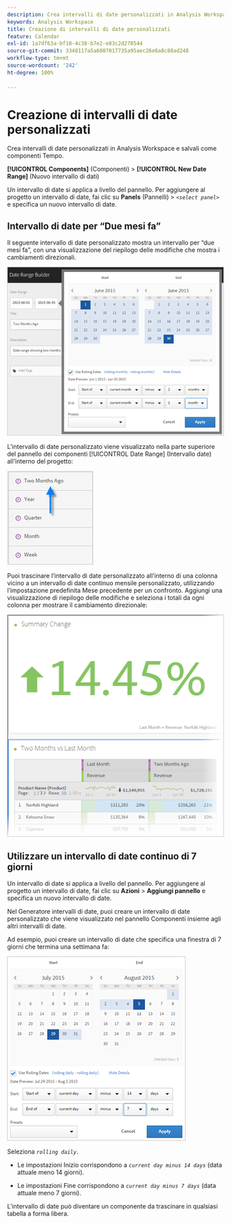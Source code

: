 ```yaml
---
description: Crea intervalli di date personalizzati in Analysis Workspace e salvali come componenti Tempo.
keywords: Analysis Workspace
title: Creazione di intervalli di date personalizzati
feature: Calendar
exl-id: 1a7df63a-bf18-4c38-b7e2-e83c2d278544
source-git-commit: 3348117a5a6007017735a95aec26e6a8c88ad248
workflow-type: tm+mt
source-wordcount: '242'
ht-degree: 100%

---
```


# Creazione di intervalli di date personalizzati

Crea intervalli di date personalizzati in Analysis Workspace e salvali come componenti Tempo.

**[!UICONTROL Components]** (Componenti) > **[!UICONTROL New Date Range]** (Nuovo intervallo di dati)

Un intervallo di date si applica a livello del pannello. Per aggiungere al progetto un intervallo di date, fai clic su **Panels** (Pannelli) > *`<select panel>`* e specifica un nuovo intervallo di date.

## Intervallo di date per “Due mesi fa” 

Il seguente intervallo di date personalizzato mostra un intervallo per “due mesi fa”, con una visualizzazione del riepilogo delle modifiche che mostra i cambiamenti direzionali.

![](assets/date-range-two-months-ago.png)

L’intervallo di date personalizzato viene visualizzato nella parte superiore del pannello dei componenti [!UICONTROL Date Range] (Intervallo date) all’interno del progetto:

![](assets/date-range-panel-two-months-ago.png)

Puoi trascinare l’intervallo di date personalizzato all’interno di una colonna vicino a un intervallo di date continuo mensile personalizzato, utilizzando l’impostazione predefinita Mese precedente per un confronto. Aggiungi una visualizzazione di riepilogo delle modifiche e seleziona i totali da ogni colonna per mostrare il cambiamento direzionale:

![](assets/date-range-two-months-table.png)

## Utilizzare un intervallo di date continuo di 7 giorni

Un intervallo di date si applica a livello del pannello. Per aggiungere al progetto un intervallo di date, fai clic su **Azioni** > **Aggiungi pannello** e specifica un nuovo intervallo di date.

Nel Generatore intervalli di date, puoi creare un intervallo di date personalizzato che viene visualizzato nel pannello Componenti insieme agli altri intervalli di date.

Ad esempio, puoi creare un intervallo di date che specifica una finestra di 7 giorni che termina una settimana fa:

![](assets/create_date_range.png)

Seleziona *`rolling daily`*.

* Le impostazioni Inizio corrispondono a *`current day minus 14 days`* (data attuale meno 14 giorni).

* Le impostazioni Fine corrispondono a *`current day minus 7 days`* (data attuale meno 7 giorni).

L’intervallo di date può diventare un componente da trascinare in qualsiasi tabella a forma libera.
